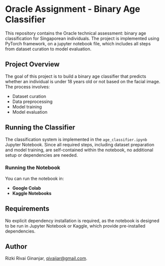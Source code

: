 # Oracle Assignment - Binary Age Classifier

This repository contains the Oracle technical assessment: binary age classification for Singaporean individuals. The project is implemented using PyTorch framework, on a jupyter notebook file, which includes all steps from dataset curation to model evaluation.

## Project Overview
The goal of this project is to build a binary age classifier that predicts whether an individual is under 18 years old or not based on the facial image. The process involves:
- Dataset curation
- Data preprocessing
- Model training
- Model evaluation

## Running the Classifier
The classification system is implemented in the `age_classifier.ipynb` Jupyter Notebook. Since all required steps, including dataset preparation and model training, are self-contained within the notebook, no additional setup or dependencies are needed.

### Running the Notebook
You can run the notebook in:
- **Google Colab** 
- **Kaggle Notebooks** 

## Requirements
No explicit dependency installation is required, as the notebook is designed to be run in Jupyter Notebook or Kaggle, which provide pre-installed dependencies.

## Author
Rizki Rivai Ginanjar, qivaijar@gmail.com.
